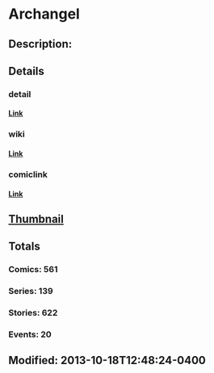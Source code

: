 # Archangel
## Description: 
## Details
### detail
#### [Link](http://marvel.com/comics/characters/1009159/archangel?utm_campaign=apiRef&utm_source=225578a89fc76f3d20fbffda5d17a88d)
### wiki
#### [Link](http://marvel.com/universe/Angel_(Warren_Worthington_III)?utm_campaign=apiRef&utm_source=225578a89fc76f3d20fbffda5d17a88d)
### comiclink
#### [Link](http://marvel.com/comics/characters/1009159/archangel?utm_campaign=apiRef&utm_source=225578a89fc76f3d20fbffda5d17a88d)
## [Thumbnail](http://i.annihil.us/u/prod/marvel/i/mg/8/03/526165ed93180.jpg)
## Totals
### Comics: 561
### Series: 139
### Stories: 622
### Events: 20
## Modified: 2013-10-18T12:48:24-0400